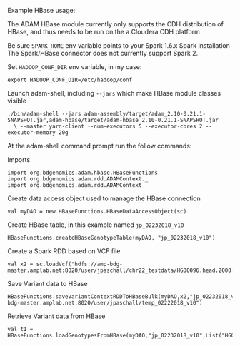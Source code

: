 Example HBase usage:

The ADAM HBase module currently only supports the CDH distribution of HBase, and thus needs to be run on
the a Cloudera CDH platform


Be sure `SPARK_HOME` env variable points to your Spark 1.6.x Spark installation
The Spark/HBase connector does not currently support Spark 2.

Set `HADOOP_CONF_DIR` env variable, in my case:
```
export HADOOP_CONF_DIR=/etc/hadoop/conf
```

Launch adam-shell, including `--jars` which make HBase module classes visible
```
./bin/adam-shell --jars adam-assembly/target/adam_2.10-0.21.1-SNAPSHOT.jar,adam-hbase/target/adam-hbase_2.10-0.21.1-SNAPSHOT.jar
  \ --master yarn-client --num-executors 5 --executor-cores 2 --executor-memory 20g
```

At the adam-shell command prompt run the follow commands:

Imports
```
import org.bdgenomics.adam.hbase.HBaseFunctions
import org.bdgenomics.adam.rdd.ADAMContext._
import org.bdgenomics.adam.rdd.ADAMContext
```

Create data access object used to manage the HBase connection
```
val myDAO = new HBaseFunctions.HBaseDataAccessObject(sc)
```

Create HBase table, in this example named `jp_02232018_v10`
```
HBaseFunctions.createHBaseGenotypeTable(myDAO, "jp_02232018_v10")
```

Create a Spark RDD based on VCF file
```
val x2 = sc.loadVcf("hdfs://amp-bdg-master.amplab.net:8020/user/jpaschall/chr22_testdata/HG00096.head.2000.vcf")
```

Save Variant data to HBase
```
HBaseFunctions.saveVariantContextRDDToHBaseBulk(myDAO,x2,"jp_02232018_v10","my_seq_dict","hdfs://amp-bdg-master.amplab.net:8020/user/jpaschall/temp_02222018_v10")
```

Retrieve Variant data from HBase
```
val t1 = HBaseFunctions.loadGenotypesFromHBase(myDAO,"jp_02232018_v10",List("HG00096"),"my_seq_dict")
```

